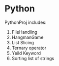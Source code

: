 # Python
PythonProj includes:
1. FileHandling
2. HangmanGame
3. List Slicing
4. Ternary operator
5. Yeild Keyword
6. Sorting list of strings
   
